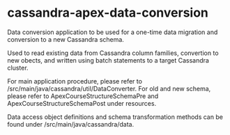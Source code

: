 # cassandra-apex-data-conversion
Data conversion application to be used for a one-time data migration and conversion to a new Cassandra schema.

Used to read existing data from Cassandra column families, convertion to new obects, and written using batch statements to a target Cassandra cluster.

For main application procedure, please refer to /src/main/java/cassandra/util/DataConverter. For old and new schema, please refer to ApexCourseStructureSchemaPre and ApexCourseStructureSchemaPost under resources.

Data access object definitions and schema transformation methods can be found under /src/main/java/cassandra/data.
